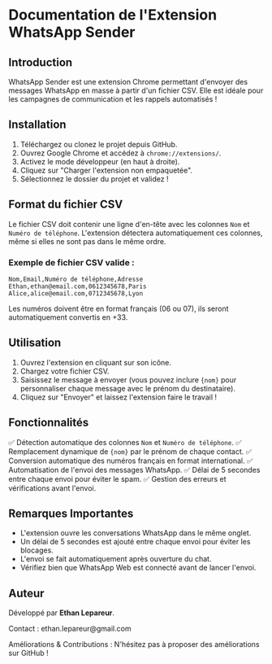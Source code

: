 # Documentation de l'Extension WhatsApp Sender

## Introduction

WhatsApp Sender est une extension Chrome permettant d'envoyer des messages WhatsApp en masse à partir d'un fichier CSV. Elle est idéale pour les campagnes de communication et les rappels automatisés !

## Installation

1. Téléchargez ou clonez le projet depuis GitHub.
2. Ouvrez Google Chrome et accédez à `chrome://extensions/`.
3. Activez le mode développeur (en haut à droite).
4. Cliquez sur "Charger l'extension non empaquetée".
5. Sélectionnez le dossier du projet et validez !

## Format du fichier CSV

Le fichier CSV doit contenir une ligne d'en-tête avec les colonnes `Nom` et `Numéro de téléphone`.
L'extension détectera automatiquement ces colonnes, même si elles ne sont pas dans le même ordre.

### Exemple de fichier CSV valide :

```
Nom,Email,Numéro de téléphone,Adresse
Ethan,ethan@email.com,0612345678,Paris
Alice,alice@email.com,0712345678,Lyon
```

Les numéros doivent être en format français (06 ou 07), ils seront automatiquement convertis en +33.

## Utilisation

1. Ouvrez l'extension en cliquant sur son icône.
2. Chargez votre fichier CSV.
3. Saisissez le message à envoyer (vous pouvez inclure `{nom}` pour personnaliser chaque message avec le prénom du destinataire).
4. Cliquez sur "Envoyer" et laissez l'extension faire le travail !

## Fonctionnalités

✅ Détection automatique des colonnes `Nom` et `Numéro de téléphone`.
✅ Remplacement dynamique de `{nom}` par le prénom de chaque contact.
✅ Conversion automatique des numéros français en format international.
✅ Automatisation de l'envoi des messages WhatsApp.
✅ Délai de 5 secondes entre chaque envoi pour éviter le spam.
✅ Gestion des erreurs et vérifications avant l'envoi.

## Remarques Importantes

- L'extension ouvre les conversations WhatsApp dans le même onglet.
- Un délai de 5 secondes est ajouté entre chaque envoi pour éviter les blocages.
- L'envoi se fait automatiquement après ouverture du chat.
- Vérifiez bien que WhatsApp Web est connecté avant de lancer l'envoi.

## Auteur

Développé par **Ethan Lepareur**.

Contact : ethan.lepareur\@gmail.com

Améliorations & Contributions : N'hésitez pas à proposer des améliorations sur GitHub !

